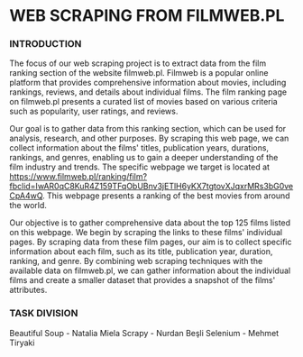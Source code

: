 # WEB SCRAPING FROM FILMWEB.PL #

### INTRODUCTION ###

The focus of our web scraping project is to extract data from the film ranking section of the website filmweb.pl. Filmweb is a popular online platform that provides comprehensive information about movies, including rankings, reviews, and details about individual films. The film ranking page on filmweb.pl presents a curated list of movies based on various criteria such as popularity, user ratings, and reviews.  

Our goal is to gather data from this ranking section, which can be used for analysis, research, and other purposes. By scraping this web page, we can collect information about the films' titles, publication years, durations, rankings, and genres, enabling us to gain a deeper understanding of the film industry and trends. The specific webpage we target is located at https://www.filmweb.pl/ranking/film?fbclid=IwAR0qC8KuR4Z159TFqObUBnv3jETlH6yKX7tgtovXJqxrMRs3bG0veCpA4wQ. This webpage presents a ranking of the best movies from around the world. 

Our objective is to gather comprehensive data about the top 125 films listed on this webpage. We begin by scraping the links to these films' individual pages. By scraping data from these film pages, our aim is to collect specific information about each film, such as its title, publication year, duration, ranking, and genre. By combining web scraping techniques with the available data on filmweb.pl, we can gather information about the individual films and create a smaller dataset that provides a snapshot of the films' attributes. 

### TASK DIVISION ###

Beautiful Soup - Natalia Miela 
Scrapy - Nurdan Beşli 
Selenium - Mehmet Tiryaki 
